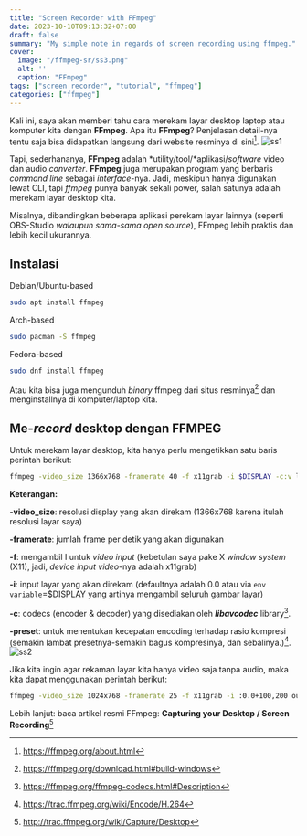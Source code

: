 ```yaml
---
title: "Screen Recorder with FFmpeg"
date: 2023-10-10T09:13:32+07:00
draft: false
summary: "My simple note in regards of screen recording using ffmpeg."
cover:
  image: "/ffmpeg-sr/ss3.png"
  alt: ''
  caption: "FFmpeg"
tags: ["screen recorder", "tutorial", "ffmpeg"]
categories: ["ffmpeg"]
---
```


Kali ini, saya akan memberi tahu cara merekam layar desktop laptop atau komputer kita dengan **FFmpeg**. Apa itu **FFmpeg**? Penjelasan detail-nya tentu saja bisa didapatkan langsung dari website resminya di sini[^1].
![ss1](/ffmpeg-sr/ss1.png)

Tapi, sederhananya, **FFmpeg** adalah *utility/tool/*aplikasi/*software* video dan audio *converter*. **FFmpeg** juga merupakan program yang berbaris *command line* sebagai *interface*-nya. Jadi, meskipun hanya digunakan lewat CLI, tapi *ffmpeg* punya banyak sekali power, salah satunya adalah merekam layar desktop kita.

Misalnya, dibandingkan beberapa aplikasi perekam layar lainnya (seperti OBS-Studio *walaupun sama-sama open source*), FFmpeg lebih praktis dan lebih kecil ukurannya.

## Instalasi
Debian/Ubuntu-based 
```bash
sudo apt install ffmpeg
```

Arch-based 
```bash
sudo pacman -S ffmpeg
```

Fedora-based
```bash
sudo dnf install ffmpeg
```

Atau kita bisa juga mengunduh *binary* ffmpeg dari situs resminya[^2] dan menginstallnya di komputer/laptop kita. 

## Me-*record* desktop dengan FFMPEG
Untuk merekam layar desktop, kita hanya perlu mengetikkan satu baris perintah berikut:

```bash
ffmpeg -video_size 1366x768 -framerate 40 -f x11grab -i $DISPLAY -c:v libx264rgb -preset ultrafast -c:a aac output.mp4
```

**Keterangan:**

**-video_size**: resolusi display yang akan direkam (1366x768 karena itulah resolusi layar saya)

**-framerate**: jumlah frame per detik yang akan digunakan 

**-f**: mengambil I untuk *video input* (kebetulan saya pake X *window system* (X11), jadi, *device input video*-nya adalah x11grab)

**-i**: input layar yang akan direkam (defaultnya adalah 0.0 atau via `env variable`=$DISPLAY yang artinya mengambil seluruh gambar layar)

**-c**: codecs (encoder & decoder) yang disediakan oleh ***libavcodec*** library[^4].

**-preset**: untuk menentukan kecepatan encoding terhadap rasio kompresi (semakin lambat presetnya-semakin bagus kompresinya, dan sebalinya.)[^3].
![ss2](/ffmpeg-sr/ss2.png)

Jika kita ingin agar rekaman layar kita hanya video saja tanpa audio, maka kita dapat menggunakan perintah berikut:
```bash
ffmpeg -video_size 1024x768 -framerate 25 -f x11grab -i :0.0+100,200 output.mp4
```

Lebih lanjut: 
baca artikel resmi FFmpeg: **Capturing your Desktop / Screen Recording**[^5] 


[^1]: https://ffmpeg.org/about.html
[^2]: https://ffmpeg.org/download.html#build-windows
[^3]: https://trac.ffmpeg.org/wiki/Encode/H.264
[^4]: https://ffmpeg.org/ffmpeg-codecs.html#Description
[^5]: http://trac.ffmpeg.org/wiki/Capture/Desktop
